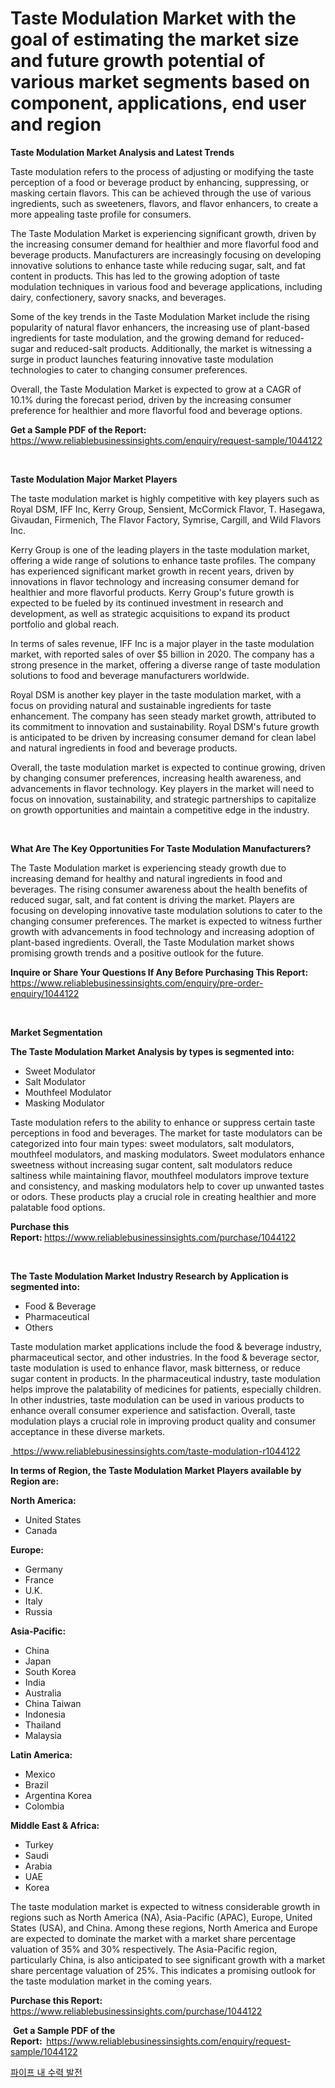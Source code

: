 <p><h1>Taste Modulation Market with the goal of estimating the market size and future growth potential of various market segments based on component, applications, end user and region</h1></p><p><strong>Taste Modulation Market Analysis and Latest Trends</strong></p>
<p><p>Taste modulation refers to the process of adjusting or modifying the taste perception of a food or beverage product by enhancing, suppressing, or masking certain flavors. This can be achieved through the use of various ingredients, such as sweeteners, flavors, and flavor enhancers, to create a more appealing taste profile for consumers.</p><p>The Taste Modulation Market is experiencing significant growth, driven by the increasing consumer demand for healthier and more flavorful food and beverage products. Manufacturers are increasingly focusing on developing innovative solutions to enhance taste while reducing sugar, salt, and fat content in products. This has led to the growing adoption of taste modulation techniques in various food and beverage applications, including dairy, confectionery, savory snacks, and beverages.</p><p>Some of the key trends in the Taste Modulation Market include the rising popularity of natural flavor enhancers, the increasing use of plant-based ingredients for taste modulation, and the growing demand for reduced-sugar and reduced-salt products. Additionally, the market is witnessing a surge in product launches featuring innovative taste modulation technologies to cater to changing consumer preferences.</p><p>Overall, the Taste Modulation Market is expected to grow at a CAGR of 10.1% during the forecast period, driven by the increasing consumer preference for healthier and more flavorful food and beverage options.</p></p>
<p><strong>Get a Sample PDF of the Report:&nbsp;</strong> <a href="https://www.reliablebusinessinsights.com/enquiry/request-sample/1044122">https://www.reliablebusinessinsights.com/enquiry/request-sample/1044122</a></p>
<p>&nbsp;</p>
<p><strong>Taste Modulation Major Market Players</strong></p>
<p><p>The taste modulation market is highly competitive with key players such as Royal DSM, IFF Inc, Kerry Group, Sensient, McCormick Flavor, T. Hasegawa, Givaudan, Firmenich, The Flavor Factory, Symrise, Cargill, and Wild Flavors Inc. </p><p>Kerry Group is one of the leading players in the taste modulation market, offering a wide range of solutions to enhance taste profiles. The company has experienced significant market growth in recent years, driven by innovations in flavor technology and increasing consumer demand for healthier and more flavorful products. Kerry Group's future growth is expected to be fueled by its continued investment in research and development, as well as strategic acquisitions to expand its product portfolio and global reach.</p><p>In terms of sales revenue, IFF Inc is a major player in the taste modulation market, with reported sales of over $5 billion in 2020. The company has a strong presence in the market, offering a diverse range of taste modulation solutions to food and beverage manufacturers worldwide.</p><p>Royal DSM is another key player in the taste modulation market, with a focus on providing natural and sustainable ingredients for taste enhancement. The company has seen steady market growth, attributed to its commitment to innovation and sustainability. Royal DSM's future growth is anticipated to be driven by increasing consumer demand for clean label and natural ingredients in food and beverage products.</p><p>Overall, the taste modulation market is expected to continue growing, driven by changing consumer preferences, increasing health awareness, and advancements in flavor technology. Key players in the market will need to focus on innovation, sustainability, and strategic partnerships to capitalize on growth opportunities and maintain a competitive edge in the industry.</p></p>
<p>&nbsp;</p>
<p><strong>What Are The Key Opportunities For Taste Modulation Manufacturers?</strong></p>
<p><p>The Taste Modulation market is experiencing steady growth due to increasing demand for healthy and natural ingredients in food and beverages. The rising consumer awareness about the health benefits of reduced sugar, salt, and fat content is driving the market. Players are focusing on developing innovative taste modulation solutions to cater to the changing consumer preferences. The market is expected to witness further growth with advancements in food technology and increasing adoption of plant-based ingredients. Overall, the Taste Modulation market shows promising growth trends and a positive outlook for the future.</p></p>
<p><strong>Inquire or Share Your Questions If Any Before Purchasing This Report:</strong> <a href="https://www.reliablebusinessinsights.com/enquiry/pre-order-enquiry/1044122">https://www.reliablebusinessinsights.com/enquiry/pre-order-enquiry/1044122</a></p>
<p>&nbsp;</p>
<p><strong>Market Segmentation</strong></p>
<p><strong>The Taste Modulation Market Analysis by types is segmented into:</strong></p>
<p><ul><li>Sweet Modulator</li><li>Salt Modulator</li><li>Mouthfeel Modulator</li><li>Masking Modulator</li></ul></p>
<p><p>Taste modulation refers to the ability to enhance or suppress certain taste perceptions in food and beverages. The market for taste modulators can be categorized into four main types: sweet modulators, salt modulators, mouthfeel modulators, and masking modulators. Sweet modulators enhance sweetness without increasing sugar content, salt modulators reduce saltiness while maintaining flavor, mouthfeel modulators improve texture and consistency, and masking modulators help to cover up unwanted tastes or odors. These products play a crucial role in creating healthier and more palatable food options.</p></p>
<p><strong>Purchase this Report:&nbsp;</strong><a href="https://www.reliablebusinessinsights.com/purchase/1044122">https://www.reliablebusinessinsights.com/purchase/1044122</a></p>
<p>&nbsp;</p>
<p><strong>The Taste Modulation Market Industry Research by Application is segmented into:</strong></p>
<p><ul><li>Food & Beverage</li><li>Pharmaceutical</li><li>Others</li></ul></p>
<p><p>Taste modulation market applications include the food & beverage industry, pharmaceutical sector, and other industries. In the food & beverage sector, taste modulation is used to enhance flavor, mask bitterness, or reduce sugar content in products. In the pharmaceutical industry, taste modulation helps improve the palatability of medicines for patients, especially children. In other industries, taste modulation can be used in various products to enhance overall consumer experience and satisfaction. Overall, taste modulation plays a crucial role in improving product quality and consumer acceptance in these diverse markets.</p></p>
<p><a href="https://www.reliablebusinessinsights.com/taste-modulation-r1044122">&nbsp;https://www.reliablebusinessinsights.com/taste-modulation-r1044122</a></p>
<p><strong>In terms of Region, the Taste Modulation Market Players available by Region are:</strong></p>
<p>
    <p> <strong> North America: </strong>
        <ul>
            <li>United States</li>
            <li>Canada</li>
        </ul>
        </p> 
    <p> <strong> Europe: </strong>
        <ul>
            <li>Germany</li>
            <li>France</li>
            <li>U.K.</li>
            <li>Italy</li>
            <li>Russia</li>
        </ul>
        </p> 
    <p> <strong> Asia-Pacific: </strong>
        <ul>
            <li>China</li>
            <li>Japan</li>
            <li>South Korea</li>
            <li>India</li>
            <li>Australia</li>
            <li>China Taiwan</li>
            <li>Indonesia</li>
            <li>Thailand</li>
            <li>Malaysia</li>
        </ul>
        </p> 
    <p> <strong> Latin America: </strong>
        <ul>
            <li>Mexico</li>
            <li>Brazil</li>
            <li>Argentina Korea</li>
            <li>Colombia</li>
        </ul>
        </p> 
    <p> <strong> Middle East & Africa: </strong>
        <ul>
            <li>Turkey</li>
            <li>Saudi</li>
            <li>Arabia</li>
            <li>UAE</li>
            <li>Korea</li>
        </ul>
    </p>
    </p>
<p><p>The taste modulation market is expected to witness considerable growth in regions such as North America (NA), Asia-Pacific (APAC), Europe, United States (USA), and China. Among these regions, North America and Europe are expected to dominate the market with a market share percentage valuation of 35% and 30% respectively. The Asia-Pacific region, particularly China, is also anticipated to see significant growth with a market share percentage valuation of 25%. This indicates a promising outlook for the taste modulation market in the coming years.</p></p>
<p><strong>Purchase this Report: </strong><a href="https://www.reliablebusinessinsights.com/purchase/1044122">https://www.reliablebusinessinsights.com/purchase/1044122</a></p>
<p>&nbsp;<strong>Get a Sample PDF of the Report:&nbsp;&nbsp;</strong><a href="https://www.reliablebusinessinsights.com/enquiry/request-sample/1044122">https://www.reliablebusinessinsights.com/enquiry/request-sample/1044122</a></p>
<p><strong></strong></p>
<p><p><a href="https://github.com/iansanftyord09878/Market-Research-Report-List-2/blob/main/7695157160184.md">파이프 내 수력 발전</a></p></p>